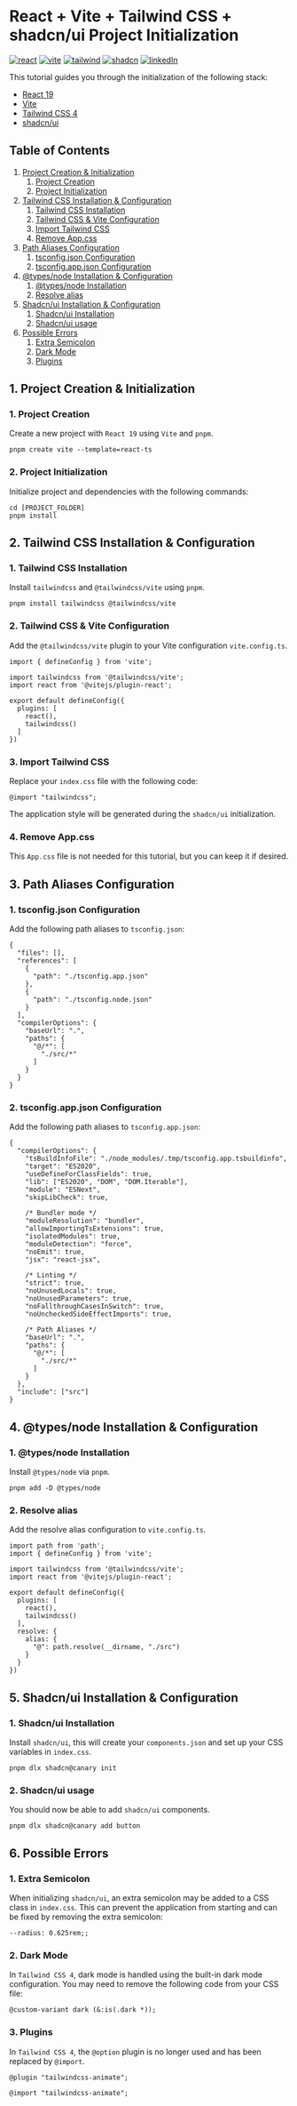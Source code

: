 # React + Vite + Tailwind CSS + shadcn/ui Project Initialization

[![react][react-badge]][react-url]
[![vite][vite-badge]][vite-url]
[![tailwind][tailwind-badge]][tailwind-url]
[![shadcn][shadcn-badge]][shadcn-url]
[![linkedIn][linkedin-badge]][linkedin-url]

This tutorial guides you through the initialization of the following stack:
- [React 19](https://react.dev/)
- [Vite](https://vite.dev/)
- [Tailwind CSS 4](https://tailwindcss.com/)
- [shadcn/ui](https://ui.shadcn.com/)

## Table of Contents
1. [Project Creation & Initialization](#1-project-creation--initialization)
   1. [Project Creation](#1-project-creation)
   2. [Project Initialization](#2-project-initialization)
2. [Tailwind CSS Installation & Configuration](#2-tailwind-css-installation--configuration)
   1. [Tailwind CSS Installation](#1-tailwind-css-installation)
   2. [Tailwind CSS & Vite Configuration](#2-tailwind-css--vite-configuration)
   3. [Import Tailwind CSS](#3-import-tailwind-css)
   4. [Remove App.css](#4-remove-appcss)
3. [Path Aliases Configuration](#3-path-aliases-configuration)
   1. [tsconfig.json Configuration](#1-tsconfigjson-configuration)
   2. [tsconfig.app.json Configuration](#2-tsconfigappjson-configuration)
4. [@types/node Installation & Configuration](#4-typesnode-installation--configuration)
   1. [@types/node Installation](#1-typesnode-installation)
   2. [Resolve alias](#2-resolve-alias)
5. [Shadcn/ui Installation & Configuration](#5-shadcnui-installation--configuration)
   1. [Shadcn/ui Installation](#1-shadcnui-installation)
   2. [Shadcn/ui usage](#2-shadcnui-usage)
6. [Possible Errors](#6-possible-errors)
   1. [Extra Semicolon](#1-extra-semicolon)
   2. [Dark Mode](#2-dark-mode)
   3. [Plugins](#3-plugins)

## 1. Project Creation & Initialization

### 1. Project Creation

Create a new project with `React 19` using `Vite` and `pnpm`.

```
pnpm create vite --template=react-ts
```

### 2. Project Initialization

Initialize project and dependencies with the following commands:

```
cd [PROJECT_FOLDER]
pnpm install
```

## 2. Tailwind CSS Installation & Configuration

### 1. Tailwind CSS Installation

Install `tailwindcss` and `@tailwindcss/vite` using `pnpm`.

```
pnpm install tailwindcss @tailwindcss/vite
```

### 2. Tailwind CSS & Vite Configuration

Add the `@tailwindcss/vite` plugin to your Vite configuration `vite.config.ts`.

```
import { defineConfig } from 'vite';

import tailwindcss from '@tailwindcss/vite';
import react from '@vitejs/plugin-react';

export default defineConfig({
  plugins: [
    react(),
    tailwindcss()
  ]
})
```

### 3. Import Tailwind CSS

Replace your `index.css` file with the following code:

```
@import "tailwindcss";
```

The application style will be generated during the `shadcn/ui` initialization.

### 4. Remove App.css

This `App.css` file is not needed for this tutorial, but you can keep it if desired.

## 3. Path Aliases Configuration

### 1. tsconfig.json Configuration

Add the following path aliases to `tsconfig.json`:

```
{
  "files": [],
  "references": [
    {
      "path": "./tsconfig.app.json"
    },
    {
      "path": "./tsconfig.node.json"
    }
  ],
  "compilerOptions": {
    "baseUrl": ".",
    "paths": {
      "@/*": [
        "./src/*"
      ]
    }
  }
}
```

### 2. tsconfig.app.json Configuration

Add the following path aliases to `tsconfig.app.json`:

```
{
  "compilerOptions": {
    "tsBuildInfoFile": "./node_modules/.tmp/tsconfig.app.tsbuildinfo",
    "target": "ES2020",
    "useDefineForClassFields": true,
    "lib": ["ES2020", "DOM", "DOM.Iterable"],
    "module": "ESNext",
    "skipLibCheck": true,

    /* Bundler mode */
    "moduleResolution": "bundler",
    "allowImportingTsExtensions": true,
    "isolatedModules": true,
    "moduleDetection": "force",
    "noEmit": true,
    "jsx": "react-jsx",

    /* Linting */
    "strict": true,
    "noUnusedLocals": true,
    "noUnusedParameters": true,
    "noFallthroughCasesInSwitch": true,
    "noUncheckedSideEffectImports": true,

    /* Path Aliases */
    "baseUrl": ".",
    "paths": {
      "@/*": [
        "./src/*"
      ]
    }
  },
  "include": ["src"]
}
```

## 4. @types/node Installation & Configuration

### 1. @types/node Installation

Install `@types/node` via `pnpm`.

```
pnpm add -D @types/node
```

### 2. Resolve alias

Add the resolve alias configuration to `vite.config.ts`.

```
import path from 'path';
import { defineConfig } from 'vite';

import tailwindcss from '@tailwindcss/vite';
import react from '@vitejs/plugin-react';

export default defineConfig({
  plugins: [
    react(),
    tailwindcss()
  ],
  resolve: {
    alias: {
      "@": path.resolve(__dirname, "./src")
    }
  }
})
```

## 5. Shadcn/ui Installation & Configuration

### 1. Shadcn/ui Installation

Install `shadcn/ui`, this will create your `components.json` and set up your CSS variables in `index.css`.

```
pnpm dlx shadcn@canary init
```

### 2. Shadcn/ui usage

You should now be able to add `shadcn/ui` components.

```
pnpm dlx shadcn@canary add button
```

## 6. Possible Errors

### 1. Extra Semicolon

When initializing `shadcn/ui`, an extra semicolon may be added to a CSS class in `index.css`. This can prevent the application from starting and can be fixed by removing the extra semicolon:

```
--radius: 0.625rem;;
```

### 2. Dark Mode

In `Tailwind CSS 4`, dark mode is handled using the built-in dark mode configuration. You may need to remove the following code from your CSS file:

```
@custom-variant dark (&:is(.dark *));
```

### 3. Plugins

In `Tailwind CSS 4`, the `@option` plugin is no longer used and has been replaced by `@import`.

```
@plugin "tailwindcss-animate";
```

```
@import "tailwindcss-animate";
```

<!-- MARKDOWN LINKS & IMAGES -->
[react-badge]: https://img.shields.io/badge/React-20232A?style=for-the-badge&logo=react&logoColor=61DAFB
[react-url]: https://react.dev/
[vite-badge]: https://img.shields.io/badge/Vite-B73BFE?style=for-the-badge&logo=vite&logoColor=FFD62E
[vite-url]: https://vite.dev/
[tailwind-badge]: https://img.shields.io/badge/Tailwind_CSS-38B2AC?style=for-the-badge&logo=tailwind-css&logoColor=white
[tailwind-url]: https://tailwindcss.com/
[shadcn-badge]: https://img.shields.io/badge/shadcn%2Fui-000000?style=for-the-badge&logo=shadcnui&logoColor=white
[shadcn-url]: https://ui.shadcn.com/
[linkedin-badge]: https://img.shields.io/badge/-LinkedIn-black.svg?style=for-the-badge&logo=linkedin&colorB=555
[linkedin-url]: https://www.linkedin.com/in/antoine-regnier-1bba96112/